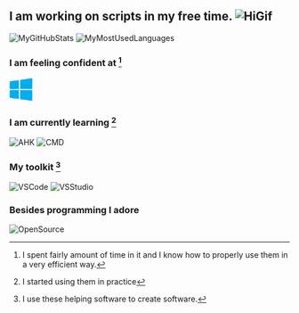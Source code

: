 ## I am working on scripts in my free time. <img alt="HiGif" height="32" src="https://raw.githubusercontent.com/iampavangandhi/iampavangandhi/master/gifs/Hi.gif">
<p>
    <img height="160em" alt="MyGitHubStats" src="https://github-readme-stats.vercel.app/api?username=Ven0m0&theme=nord&show_icons=true&hide_border=true">
    <img height="160em" alt="MyMostUsedLanguages" src="https://github-readme-stats.vercel.app/api/top-langs/?username=Ven0m0&layout=compact&theme=nord&hide_border=true">
</p>

### I am feeling confident at [^1]
<a style="text-decoration:none" href="https://www.microsoft.com/en-us/windows/get-windows-10">
    <img height="42" src="https://github.com/devicons/devicon/raw/master/icons/windows8/windows8-original.svg" alt="Windows10">
</a>

### I am currently learning [^2]
  <a style="text-decoration:none" href="http://www.Autohotkey.com/">
    <img height="42" src="https://upload.wikimedia.org/wikipedia/commons/c/cf/Autokey-logo.svg" alt="AHK">
</a>
  <a style="text-decoration:none" href="https://docs.microsoft.com/en-us/documentation/">
    <img height="42" src="https://upload.wikimedia.org/wikipedia/en/e/ef/Command_prompt_icon_%28windows%29.png" alt="CMD">
</a>

### My toolkit [^3]
<a style="text-decoration:none" href="https://code.visualstudio.com/">
    <img height="42" src="https://upload.wikimedia.org/wikipedia/commons/9/9a/Visual_Studio_Code_1.35_icon.svg" alt="VSCode">
</a>
<a style="text-decoration:none" href="https://visualstudio.microsoft.com/">
    <img height="42" src="https://upload.wikimedia.org/wikipedia/commons/c/cd/Visual_Studio_2017_Logo.svg" alt="VSStudio">
</a>
    
### Besides programming I adore
<a href="https://opensource.dev/" style="text-decoration:none">
    <img height="42" src="https://img.icons8.com/color/100/000000/open-source--v1.png" alt="OpenSource">
</a>

[^1]: I spent fairly amount of time in it and I know how to properly use them in a very efficient way.
[^2]: I started using them in practice
[^3]: I use these helping software to create software.

